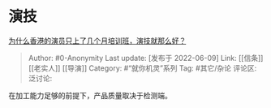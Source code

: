 # 演技
[为什么香港的演员只上了几个月培训班，演技就那么好？](https://www.zhihu.com/question/536545555/answer/2521212823)

> Author: #0-Anonymity
> Last update: [发布于 2022-06-09]
> Link: [[信条]] [[老实人]] [[导演]]
> Category: #“就你机灵”系列
> Tag: #其它/杂论
> 评论区:
> 泛讨论:

在加工能力足够的前提下，产品质量取决于检测端。

